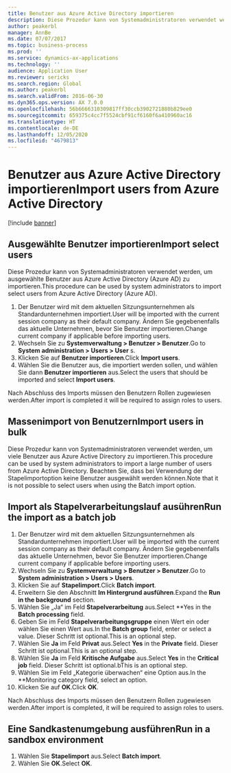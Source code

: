 ```yaml
---
title: Benutzer aus Azure Active Directory importieren
description: Diese Prozedur kann von Systemadministratoren verwendet werden, um ausgewählte Benutzer manuell oder viele Benutzer aus Azure Active Directory zu importieren.
author: peakerbl
manager: AnnBe
ms.date: 07/07/2017
ms.topic: business-process
ms.prod: ''
ms.service: dynamics-ax-applications
ms.technology: ''
audience: Application User
ms.reviewer: sericks
ms.search.region: Global
ms.author: peakerbl
ms.search.validFrom: 2016-06-30
ms.dyn365.ops.version: AX 7.0.0
ms.openlocfilehash: 56b6666310309817ff30ccb3902721880b829ee0
ms.sourcegitcommit: 659375c4cc7f5524cbf91cf6160f6a410960ac16
ms.translationtype: HT
ms.contentlocale: de-DE
ms.lasthandoff: 12/05/2020
ms.locfileid: "4679813"
---
```

# <a name="import-users-from-azure-active-directory"></a><span data-ttu-id="ae6d6-103">Benutzer aus Azure Active Directory importieren</span><span class="sxs-lookup"><span data-stu-id="ae6d6-103">Import users from Azure Active Directory</span></span>

[!include [banner](../../includes/banner.md)]

## <a name="import-select-users"></a><span data-ttu-id="ae6d6-104">Ausgewählte Benutzer importieren</span><span class="sxs-lookup"><span data-stu-id="ae6d6-104">Import select users</span></span>

<span data-ttu-id="ae6d6-105">Diese Prozedur kann von Systemadministratoren verwendet werden, um ausgewählte Benutzer aus Azure Active Directory (Azure AD) zu importieren.</span><span class="sxs-lookup"><span data-stu-id="ae6d6-105">This procedure can be used by system administrators to import select users from Azure Active Directory (Azure AD).</span></span>

1. <span data-ttu-id="ae6d6-106">Der Benutzer wird mit dem aktuellen Sitzungsunternehmen als Standardunternehmen importiert.</span><span class="sxs-lookup"><span data-stu-id="ae6d6-106">User will be imported with the current session company as their default company.</span></span> <span data-ttu-id="ae6d6-107">Ändern Sie gegebenenfalls das aktuelle Unternehmen, bevor Sie Benutzer importieren.</span><span class="sxs-lookup"><span data-stu-id="ae6d6-107">Change current company if applicable before importing users.</span></span>
2. <span data-ttu-id="ae6d6-108">Wechseln Sie zu **Systemverwaltung > Benutzer > Benutzer**.</span><span class="sxs-lookup"><span data-stu-id="ae6d6-108">Go to **System administration > Users > User** s.</span></span>
3. <span data-ttu-id="ae6d6-109">Klicken Sie auf **Benutzer importieren**.</span><span class="sxs-lookup"><span data-stu-id="ae6d6-109">Click **Import users**.</span></span>
4. <span data-ttu-id="ae6d6-110">Wählen Sie die Benutzer aus, die importiert werden sollen, und wählen Sie dann **Benutzer importieren** aus.</span><span class="sxs-lookup"><span data-stu-id="ae6d6-110">Select the users that should be imported and select **Import users**.</span></span>

<span data-ttu-id="ae6d6-111">Nach Abschluss des Imports müssen den Benutzern Rollen zugewiesen werden.</span><span class="sxs-lookup"><span data-stu-id="ae6d6-111">After import is completed it will be required to assign roles to users.</span></span>

## <a name="import-users-in-bulk"></a><span data-ttu-id="ae6d6-112">Massenimport von Benutzern</span><span class="sxs-lookup"><span data-stu-id="ae6d6-112">Import users in bulk</span></span>

<span data-ttu-id="ae6d6-113">Diese Prozedur kann von Systemadministratoren verwendet werden, um viele Benutzer aus Azure Active Directory zu importieren.</span><span class="sxs-lookup"><span data-stu-id="ae6d6-113">This procedure can be used by system administrators to import a large number of users from Azure Active Directory.</span></span>
<span data-ttu-id="ae6d6-114">Beachten Sie, dass bei Verwendung der Stapelimportoption keine Benutzer ausgewählt werden können.</span><span class="sxs-lookup"><span data-stu-id="ae6d6-114">Note that it is not possible to select users when using the Batch import option.</span></span>

## <a name="run-the-import-as-a-batch-job"></a><span data-ttu-id="ae6d6-115">Import als Stapelverarbeitungslauf ausühren</span><span class="sxs-lookup"><span data-stu-id="ae6d6-115">Run the import as a batch job</span></span>
1. <span data-ttu-id="ae6d6-116">Der Benutzer wird mit dem aktuellen Sitzungsunternehmen als Standardunternehmen importiert.</span><span class="sxs-lookup"><span data-stu-id="ae6d6-116">User will be imported with the current session company as their default company.</span></span> <span data-ttu-id="ae6d6-117">Ändern Sie gegebenenfalls das aktuelle Unternehmen, bevor Sie Benutzer importieren.</span><span class="sxs-lookup"><span data-stu-id="ae6d6-117">Change current company if applicable before importing users.</span></span>
2. <span data-ttu-id="ae6d6-118">Wechseln Sie zu **Systemverwaltung > Benutzer > Benutzer**.</span><span class="sxs-lookup"><span data-stu-id="ae6d6-118">Go to **System administration > Users > Users**.</span></span>
3. <span data-ttu-id="ae6d6-119">Klicken Sie auf **Stapelimport**.</span><span class="sxs-lookup"><span data-stu-id="ae6d6-119">Click **Batch import**.</span></span>
4. <span data-ttu-id="ae6d6-120">Erweitern Sie den Abschnitt **Im Hintergrund ausführen**.</span><span class="sxs-lookup"><span data-stu-id="ae6d6-120">Expand the **Run in the background** section.</span></span>
4. <span data-ttu-id="ae6d6-121">Wählen Sie „Ja“ im Feld **Stapelverarbeitung** aus.</span><span class="sxs-lookup"><span data-stu-id="ae6d6-121">Select \*\*Yes in the **Batch processing** field.</span></span>
6. <span data-ttu-id="ae6d6-122">Geben Sie im Feld **Stapelverarbeitungsgruppe** einen Wert ein oder wählen Sie einen Wert aus.</span><span class="sxs-lookup"><span data-stu-id="ae6d6-122">In the **Batch group** field, enter or select a value.</span></span> <span data-ttu-id="ae6d6-123">Dieser Schritt ist optional.</span><span class="sxs-lookup"><span data-stu-id="ae6d6-123">This is an optional step.</span></span>  
7. <span data-ttu-id="ae6d6-124">Wählen Sie **Ja** im Feld **Privat** aus.</span><span class="sxs-lookup"><span data-stu-id="ae6d6-124">Select **Yes** in the **Private** field.</span></span> <span data-ttu-id="ae6d6-125">Dieser Schritt ist optional.</span><span class="sxs-lookup"><span data-stu-id="ae6d6-125">This is an optional step.</span></span>  
8. <span data-ttu-id="ae6d6-126">Wählen Sie **Ja** im Feld **Kritische Aufgabe** aus.</span><span class="sxs-lookup"><span data-stu-id="ae6d6-126">Select **Yes** in the **Critical job** field.</span></span> <span data-ttu-id="ae6d6-127">Dieser Schritt ist optional.</span><span class="sxs-lookup"><span data-stu-id="ae6d6-127">bThis is an optional step.</span></span>  
9. <span data-ttu-id="ae6d6-128">Wählen Sie im Feld „Kategorie überwachen“ eine Option aus.</span><span class="sxs-lookup"><span data-stu-id="ae6d6-128">In the \*\*Monitoring category field, select an option.</span></span>
10. <span data-ttu-id="ae6d6-129">Klicken Sie auf **OK**.</span><span class="sxs-lookup"><span data-stu-id="ae6d6-129">Click **OK**.</span></span>

<span data-ttu-id="ae6d6-130">Nach Abschluss des Imports müssen den Benutzern Rollen zugewiesen werden.</span><span class="sxs-lookup"><span data-stu-id="ae6d6-130">After import is completed, it will be required to assign roles to users.</span></span>

## <a name="run-in-a-sandbox-environment"></a><span data-ttu-id="ae6d6-131">Eine Sandkastenumgebung ausführen</span><span class="sxs-lookup"><span data-stu-id="ae6d6-131">Run in a sandbox environment</span></span>
1. <span data-ttu-id="ae6d6-132">Wählen Sie **Stapelimport** aus.</span><span class="sxs-lookup"><span data-stu-id="ae6d6-132">Select **Batch import**.</span></span>
2. <span data-ttu-id="ae6d6-133">Wählen Sie **OK**.</span><span class="sxs-lookup"><span data-stu-id="ae6d6-133">Select **OK**.</span></span>
